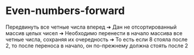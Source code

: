 # Even-numbers-forward
Передвинуть все четные числа вперед
➔ Дан не отсортированный массив целых чисел
➔ Необходимо перенести в начало массива все
четные числа, сохраняя их очередность
➔ То есть если 8 стояла после 2, то после
переноса в начало, он по-прежнему должна
стоять после 2